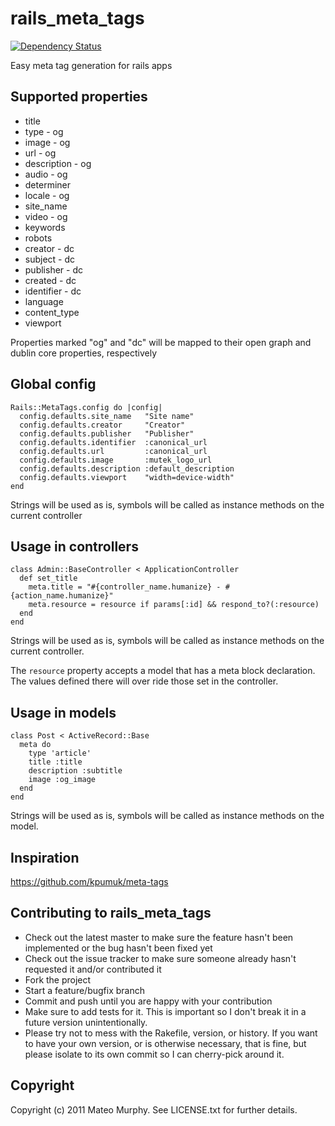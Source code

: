 # rails_meta_tags

[![Dependency Status](https://gemnasium.com/mateomurphy/rails_meta_tags.png)](https://gemnasium.com/mateomurphy/rails_meta_tags)

Easy meta tag generation for rails apps

## Supported properties

* title
* type - og
* image - og
* url - og
* description - og
* audio - og
* determiner
* locale - og
* site_name
* video - og
* keywords
* robots
* creator - dc
* subject - dc
* publisher - dc
* created - dc
* identifier - dc
* language
* content_type
* viewport

Properties marked "og" and "dc" will be mapped to their open graph and dublin core properties, respectively

## Global config

    Rails::MetaTags.config do |config|
      config.defaults.site_name   "Site name"
      config.defaults.creator     "Creator"
      config.defaults.publisher   "Publisher"
      config.defaults.identifier  :canonical_url
      config.defaults.url         :canonical_url
      config.defaults.image       :mutek_logo_url
      config.defaults.description :default_description
      config.defaults.viewport    "width=device-width"
    end

Strings will be used as is, symbols will be called as instance methods on the current controller

## Usage in controllers

    class Admin::BaseController < ApplicationController
      def set_title
        meta.title = "#{controller_name.humanize} - #{action_name.humanize}"
        meta.resource = resource if params[:id] && respond_to?(:resource)
      end
    end

Strings will be used as is, symbols will be called as instance methods on the current controller.

The `resource` property accepts a model that has a meta block declaration. The values defined there will over ride those set in the controller.

## Usage in models

    class Post < ActiveRecord::Base
      meta do
        type 'article'
        title :title
        description :subtitle
        image :og_image
      end
    end

Strings will be used as is, symbols will be called as instance methods on the model.


## Inspiration

https://github.com/kpumuk/meta-tags

## Contributing to rails_meta_tags
 
* Check out the latest master to make sure the feature hasn't been implemented or the bug hasn't been fixed yet
* Check out the issue tracker to make sure someone already hasn't requested it and/or contributed it
* Fork the project
* Start a feature/bugfix branch
* Commit and push until you are happy with your contribution
* Make sure to add tests for it. This is important so I don't break it in a future version unintentionally.
* Please try not to mess with the Rakefile, version, or history. If you want to have your own version, or is otherwise necessary, that is fine, but please isolate to its own commit so I can cherry-pick around it.

## Copyright

Copyright (c) 2011 Mateo Murphy. See LICENSE.txt for
further details.

